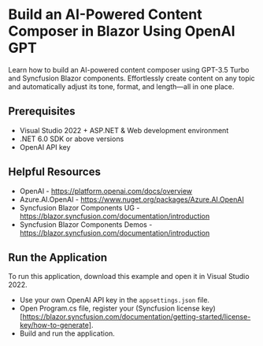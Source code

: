 # Build an AI-Powered Content Composer in Blazor Using OpenAI GPT
Learn how to build an AI-powered content composer using GPT-3.5 Turbo and Syncfusion Blazor components. Effortlessly create content on any topic and automatically adjust its tone, format, and length—all in one place.

## Prerequisites
- Visual Studio 2022 + ASP.NET & Web development environment
- .NET 6.0 SDK or above versions
- OpenAI API key

## Helpful Resources
- OpenAI - https://platform.openai.com/docs/overview 
- Azure.AI.OpenAI - https://www.nuget.org/packages/Azure.AI.OpenAI
- Syncfusion Blazor Components UG - https://blazor.syncfusion.com/documentation/introduction
- Syncfusion Blazor Components Demos - https://blazor.syncfusion.com/documentation/introduction

## Run the Application
To run this application, download this example and open it in Visual Studio 2022. 
- Use your own OpenAI API key in the `appsettings.json` file.
- Open Program.cs file, register your (Syncfusion license key)[https://blazor.syncfusion.com/documentation/getting-started/license-key/how-to-generate].
- Build and run the application.

